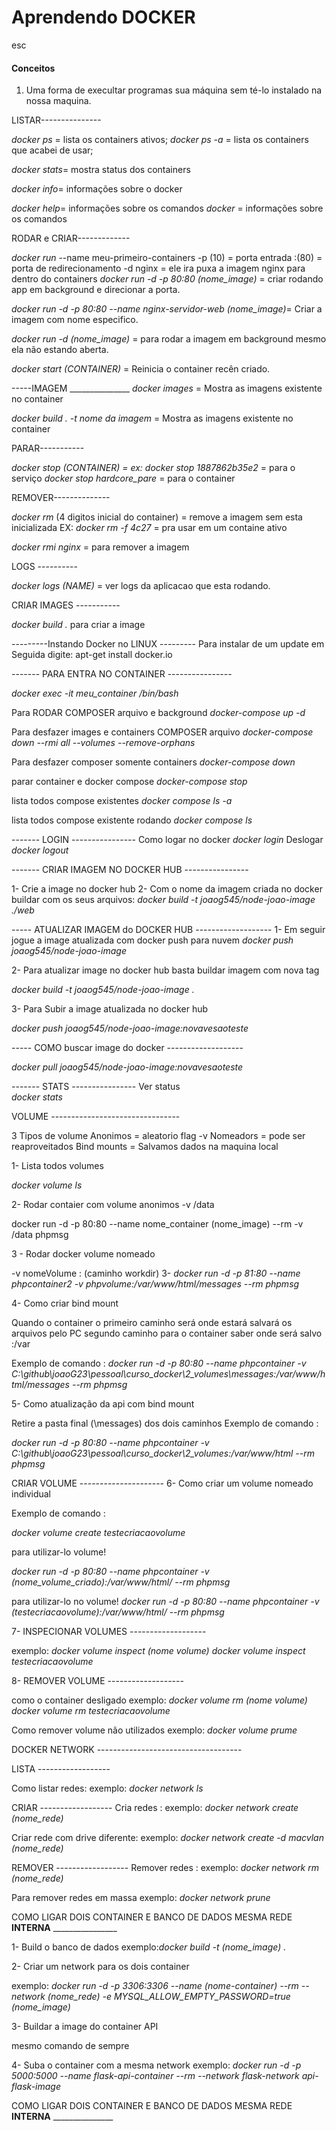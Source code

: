 # Aprendendo DOCKER

esc

#### Conceitos

1. Uma forma de execultar programas sua máquina sem té-lo instalado na nossa maquina.

LISTAR---------------

_docker ps_ = lista os containers ativos;
_docker ps -a_ = lista os containers que acabei de usar;

_docker stats_= mostra status dos containers

_docker info_= informações sobre o docker

_docker help_= informações sobre os comandos
_docker <sub-comando> <opcoes>_= informações sobre os comandos

RODAR e CRIAR-------------

_docker run_ --name meu-primeiro-containers -p (10) = porta entrada :(80) = porta de redirecionamento -d nginx = ele ira puxa a imagem nginx para dentro do containers
_docker run -d -p 80:80 (nome_image)_ = criar rodando app em background e direcionar a porta.

_docker run -d -p 80:80 --name nginx-servidor-web (nome_image)_= Criar a imagem com nome especifico.

_docker run -d (nome_image)_ = para rodar a imagem em background mesmo ela não estando aberta.

_docker start (CONTAINER)_ = Reinicia o container recên criado.


-----IMAGEM _______________
_docker images_ = Mostra as imagens existente no container


_docker build . -t nome da imagem_ = Mostra as imagens existente no container

PARAR-----------

_docker stop (CONTAINER) = ex: docker stop 1887862b35e2_ = para o serviço
_docker stop hardcore_pare_ = para o container

REMOVER--------------

_docker rm_ (4 digitos inicial do container) = remove a imagem sem esta inicializada
EX:
_docker rm -f 4c27_ = pra usar em um containe ativo

_docker rmi nginx_ = para remover a imagem

LOGS ----------

_docker logs (NAME)_ = ver logs da aplicacao que esta rodando.

CRIAR IMAGES -----------

_docker build ._ para criar a image

---------Instando Docker no LINUX ---------
Para instalar de um update
em Seguida digite:
apt-get install docker.io


------- PARA ENTRA NO CONTAINER ----------------

*docker exec -it meu_container /bin/bash*


Para RODAR COMPOSER arquivo e background
*docker-compose up -d*

Para desfazer images e containers COMPOSER arquivo
*docker-compose down --rmi all --volumes --remove-orphans*

Para desfazer composer somente containers
*docker-compose down*

parar container e docker compose
*docker-compose stop*

lista todos compose existentes
*docker compose ls -a*

lista todos compose existente rodando
*docker compose ls*


------- LOGIN ----------------
Como logar no docker 
*docker login*
Deslogar
*docker logout*



------- CRIAR IMAGEM NO DOCKER HUB ----------------

1- Crie a image no docker hub 
2- Com o nome da imagem criada no docker buildar
com os seus arquivos:
*docker build -t joaog545/node-joao-image ./web*

----- ATUALIZAR IMAGEM do DOCKER HUB -------------------
1- Em seguir jogue a image atualizada com docker 
push para nuvem
*docker push joaog545/node-joao-image*

2- Para atualizar image no docker hub basta buildar
imagem com nova tag

*docker build -t joaog545/node-joao-image .*

3- Para Subir a image atualizada no docker hub 

*docker push joaog545/node-joao-image:novavesaoteste*

----- COMO buscar image do docker  ------------------- 

*docker pull joaog545/node-joao-image:novavesaoteste*

------- STATS ----------------
Ver status  
*docker stats*


VOLUME --------------------------------

3 Tipos de volume 
Anonimos  = aleatorio flag -v 
Nomeadors  = pode ser reaproveitados
Bind mounts  = Salvamos dados na maquina
local


1- Lista todos volumes

*docker volume ls*

2- Rodar contaier com volume anonimos -v /data

docker run -d -p 80:80 --name nome_container (nome_image) --rm -v /data phpmsg

3 - Rodar docker volume nomeado 

-v nomeVolume : (caminho workdir)
3- *docker run -d -p 81:80 --name phpcontainer2 -v phpvolume:/var/www/html/messages --rm phpmsg*


4- Como criar bind mount 

Quando o container o 
primeiro caminho será onde estará salvará os arquivos pelo PC 
segundo caminho para o container saber onde será salvo
:/var


Exemplo de comando :
*docker run -d -p 80:80 --name phpcontainer -v C:\github\joaoG23\pessoal\curso_docker\2_volumes\messages:/var/www/html/messages --rm phpmsg*



5- Como atualização da api com bind mount 

Retire a pasta final (\messages) dos dois caminhos
Exemplo de comando :

*docker run -d -p 80:80 --name phpcontainer -v C:\github\joaoG23\pessoal\curso_docker\2_volumes\:/var/www/html --rm phpmsg*


CRIAR VOLUME ---------------------
6- Como criar um volume nomeado individual 

Exemplo de comando :

*docker volume create testecriacaovolume*


para utilizar-lo volume!

*docker run -d -p 80:80 --name phpcontainer -v (nome_volume_criado):/var/www/html/ --rm phpmsg* 

para utilizar-lo no volume!
*docker run -d -p 80:80 --name phpcontainer -v (testecriacaovolume):/var/www/html/ --rm phpmsg*  


7- INSPECIONAR VOLUMES -------------------

exemplo: 
*docker volume inspect (nome volume)*
*docker volume inspect testecriacaovolume*

8- REMOVER VOLUME -------------------

como o container desligado
exemplo: 
*docker volume rm (nome volume)*
*docker volume rm testecriacaovolume*

Como remover volume não utilizados
exemplo: 
*docker volume prume*


DOCKER NETWORK ------------------------------------

LISTA ------------------

Como listar redes:
exemplo: 
*docker network ls*


CRIAR ------------------
Cria redes :
exemplo: 
*docker network create (nome_rede)*


Criar rede com drive diferente:
exemplo: 
*docker network create -d macvlan (nome_rede)*


REMOVER ------------------
Remover redes :
exemplo: 
*docker network rm (nome_rede)*

Para remover redes em massa 
exemplo:
*docker network prune*

COMO LIGAR DOIS CONTAINER E BANCO DE DADOS MESMA REDE __INTERNA__ ________________

1- Build o banco de dados
exemplo:*docker build -t (nome_image) .*

2- Criar um network para os dois container 

exemplo:
*docker run -d -p 3306:3306 --name (nome-container) --rm --network (nome_rede) -e MYSQL_ALLOW_EMPTY_PASSWORD=true (nome_image)*

3- Buildar a image do container API

mesmo comando de sempre 

4- Suba o container com a mesma network
exemplo:
*docker run -d -p 5000:5000 --name flask-api-container --rm --network flask-network api-flask-image*


COMO LIGAR DOIS CONTAINER E BANCO DE DADOS MESMA REDE __INTERNA__ _______________